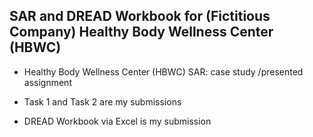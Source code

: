<H2> SAR and DREAD Workbook for (Fictitious Company) Healthy Body Wellness Center (HBWC) </H2>


<P>
  
- Healthy Body Wellness Center (HBWC) SAR: case study /presented assignment
  
- Task 1 and Task 2 are my submissions
  
- DREAD Workbook via Excel is my submission</P>
